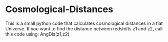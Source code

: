 Cosmological-Distances
======================

This is a small python code that calculates cosmological distances in a flat Universe.
If you want to find the distance between redshifts z1 and z2, call this code using: AngDis(z1,z2).
